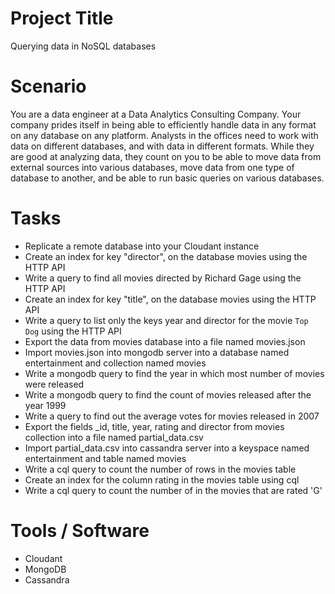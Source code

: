 # Project Title
Querying data in NoSQL databases

# Scenario
You are a data engineer at a Data Analytics Consulting Company. Your company prides itself in being able to efficiently handle data in any format on any database on any platform. Analysts in the offices need to work with data on different databases, and with data in different formats. While they are good at analyzing data, they count on you to be able to move data from external sources into various databases, move data from one type of database to another, and be able to run basic queries on various databases.

# Tasks
- Replicate a remote database into your Cloudant instance
- Create an index for key "director", on the database movies using the HTTP API
- Write a query to find all movies directed by Richard Gage using the HTTP API
- Create an index for key "title", on the database movies using the HTTP API
- Write a query to list only the keys year and director for the movie `Top Dog` using the HTTP API
- Export the data from movies database into a file named movies.json
- Import movies.json into mongodb server into a database named entertainment and collection named movies
- Write a mongodb query to find the year in which most number of movies were released
- Write a mongodb query to find the count of movies released after the year 1999
- Write a query to find out the average votes for movies released in 2007
- Export the fields _id, title, year, rating and director from movies collection into a file named partial_data.csv
- Import partial_data.csv into cassandra server into a keyspace named entertainment and table named movies
- Write a cql query to count the number of rows in the movies table
- Create an index for the column rating in the movies table using cql
- Write a cql query to count the number of in the movies that are rated 'G'

# Tools / Software
- Cloudant
- MongoDB
- Cassandra
